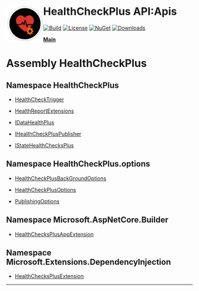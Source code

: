 # <img align="left" width="100" height="100" src="../images/icon.png">HealthCheckPlus API:Apis 

[![Build](https://github.com/FRACerqueira/HealthCheckPlus/workflows/Build/badge.svg)](https://github.com/FRACerqueira/HealthCheckPlus/actions/workflows/build.yml)
[![License](https://img.shields.io/badge/License-MIT-brightgreen.svg)](https://github.com/FRACerqueira/HealthCheckPlus/blob/master/LICENSE)
[![NuGet](https://img.shields.io/nuget/v/HealthCheckPlus)](https://www.nuget.org/packages/HealthCheckPlus/)
[![Downloads](https://img.shields.io/nuget/dt/HealthCheckPlus)](https://www.nuget.org/packages/HealthCheckPlus/)

[**Main**](../index.md#table-of-contents)

# Assembly HealthCheckPlus

## Namespace HealthCheckPlus

- [HealthCheckTrigger](./healthcheckplus.healthchecktrigger.md)

- [HealthReportExtensions](./healthcheckplus.healthreportextensions.md)

- [IDataHealthPlus](./healthcheckplus.idatahealthplus.md)

- [IHealthCheckPlusPublisher](./healthcheckplus.ihealthcheckpluspublisher.md)

- [IStateHealthChecksPlus](./healthcheckplus.istatehealthchecksplus.md)

## Namespace HealthCheckPlus.options

- [HealthCheckPlusBackGroundOptions](./healthcheckplus.options.healthcheckplusbackgroundoptions.md)

- [HealthCheckPlusOptions](./healthcheckplus.options.healthcheckplusoptions.md)

- [PublishingOptions](./healthcheckplus.options.publishingoptions.md)

## Namespace Microsoft.AspNetCore.Builder

- [HealthChecksPlusAppExtension](./microsoft.aspnetcore.builder.healthchecksplusappextension.md)

## Namespace Microsoft.Extensions.DependencyInjection

- [HealthChecksPlusExtension](./microsoft.extensions.dependencyinjection.healthchecksplusextension.md)


- - -

